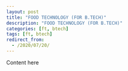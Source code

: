 ```yaml
---
layout: post
title: "FOOD TECHNOLOGY (FOR B.TECH)"
description: "FOOD TECHNOLOGY (FOR B.TECH)"
categories: [ft, btech]
tags: [ft, btech]
redirect_from:
  - /2020/07/20/
---
```

Content here
